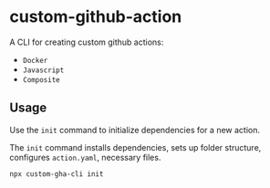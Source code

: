 # custom-github-action

A CLI for creating custom github actions: 
- `Docker` 
- `Javascript` 
- `Composite`

## Usage

Use the `init` command to initialize dependencies for a new action.

The `init` command installs dependencies, sets up folder structure, configures `action.yaml`, necessary files.

```bash
npx custom-gha-cli init
```